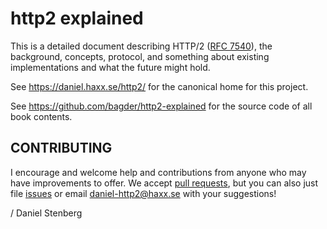 http2 explained
===============

This is a detailed document describing HTTP/2 ([RFC
7540](https://httpwg.github.io/specs/rfc7540.html)), the background, concepts,
protocol, and something about existing implementations and what the future
might hold.

See https://daniel.haxx.se/http2/ for the canonical home for this project.

See https://github.com/bagder/http2-explained for the source code of all book
contents.

CONTRIBUTING
------------

I encourage and welcome help and contributions from anyone who may have
improvements to offer. We accept [pull
requests](https://github.com/bagder/http2-explained/pulls), but you can also
just file [issues](https://github.com/bagder/http2-explained/issues) or email daniel-http2@haxx.se with your suggestions!

 / Daniel Stenberg
